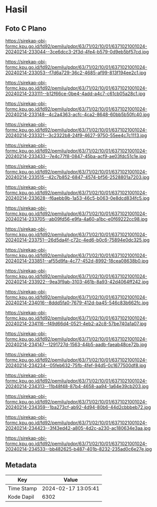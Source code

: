 # Hasil

## Foto C Plano

https://sirekap-obj-formc.kpu.go.id/fd92/pemilu/pdpr/63/71/02/10/01/6371021001024-20240214-233044--3ce6dcc3-2f3d-4fe4-b579-0d9eb5bf57cd.jpg

https://sirekap-obj-formc.kpu.go.id/fd92/pemilu/pdpr/63/71/02/10/01/6371021001024-20240214-233053--f7d6a729-36c2-4685-af99-813f194ee2c1.jpg

https://sirekap-obj-formc.kpu.go.id/fd92/pemilu/pdpr/63/71/02/10/01/6371021001024-20240214-233111--b12f66ce-0be4-4add-a4c7-c61cb05a28c1.jpg

https://sirekap-obj-formc.kpu.go.id/fd92/pemilu/pdpr/63/71/02/10/01/6371021001024-20240214-233148--4c2a4363-acfc-4ca2-8648-60bb5b50fc40.jpg

https://sirekap-obj-formc.kpu.go.id/fd92/pemilu/pdpr/63/71/02/10/01/6371021001024-20240214-233321--3c2322b8-24f9-4627-9750-55ee4c7c1113.jpg

https://sirekap-obj-formc.kpu.go.id/fd92/pemilu/pdpr/63/71/02/10/01/6371021001024-20240214-233433--7e4c77f8-0847-45ba-acf9-ae03fdc51c1e.jpg

https://sirekap-obj-formc.kpu.go.id/fd92/pemilu/pdpr/63/71/02/10/01/6371021001024-20240214-233515--42c7b852-6847-4574-bf56-2528801a7203.jpg

https://sirekap-obj-formc.kpu.go.id/fd92/pemilu/pdpr/63/71/02/10/01/6371021001024-20240214-233628--f6aebb9b-1a53-46c5-b063-0e8dcd834fc5.jpg

https://sirekap-obj-formc.kpu.go.id/fd92/pemilu/pdpr/63/71/02/10/01/6371021001024-20240214-233705--ab09fd56-e9fa-4a60-a1bc-e0f69222cc98.jpg

https://sirekap-obj-formc.kpu.go.id/fd92/pemilu/pdpr/63/71/02/10/01/6371021001024-20240214-233751--26d5da4f-c72c-4ed6-b0c6-75894e0dc325.jpg

https://sirekap-obj-formc.kpu.go.id/fd92/pemilu/pdpr/63/71/02/10/01/6371021001024-20240214-233851--af55d9fa-4c77-452d-8992-18cea08638b0.jpg

https://sirekap-obj-formc.kpu.go.id/fd92/pemilu/pdpr/63/71/02/10/01/6371021001024-20240214-233922--9ea3f9ab-3103-461b-8a93-42d4064ff242.jpg

https://sirekap-obj-formc.kpu.go.id/fd92/pemilu/pdpr/63/71/02/10/01/6371021001024-20240214-234016--8ddd5fa0-7679-412d-ba45-546c83b662fc.jpg

https://sirekap-obj-formc.kpu.go.id/fd92/pemilu/pdpr/63/71/02/10/01/6371021001024-20240214-234116--f49d66d4-0521-4eb2-a2c8-57be740a1a07.jpg

https://sirekap-obj-formc.kpu.go.id/fd92/pemilu/pdpr/63/71/02/10/01/6371021001024-20240214-234147--1291727d-1563-44b5-aadb-faeab48ce72b.jpg

https://sirekap-obj-formc.kpu.go.id/fd92/pemilu/pdpr/63/71/02/10/01/6371021001024-20240214-234234--05feb632-75fb-4fef-94d5-0c1677500df8.jpg

https://sirekap-obj-formc.kpu.go.id/fd92/pemilu/pdpr/63/71/02/10/01/6371021001024-20240214-234313--11b48f48-87b4-4658-aa94-1a64e39cb203.jpg

https://sirekap-obj-formc.kpu.go.id/fd92/pemilu/pdpr/63/71/02/10/01/6371021001024-20240214-234359--1ba273cf-ab92-4d94-80b6-44d2cbbbeb72.jpg

https://sirekap-obj-formc.kpu.go.id/fd92/pemilu/pdpr/63/71/02/10/01/6371021001024-20240214-234423--3f43ed42-a805-4d2c-a230-ac180634e3aa.jpg

https://sirekap-obj-formc.kpu.go.id/fd92/pemilu/pdpr/63/71/02/10/01/6371021001024-20240214-234533--bb482625-b487-401b-8232-235ad0c6e27e.jpg


## Metadata

| Key        | Value               |
| ---------- | ------------------- |
| Time Stamp | 2024-02-17 13:05:41 |
| Kode Dapil | 6302                |



